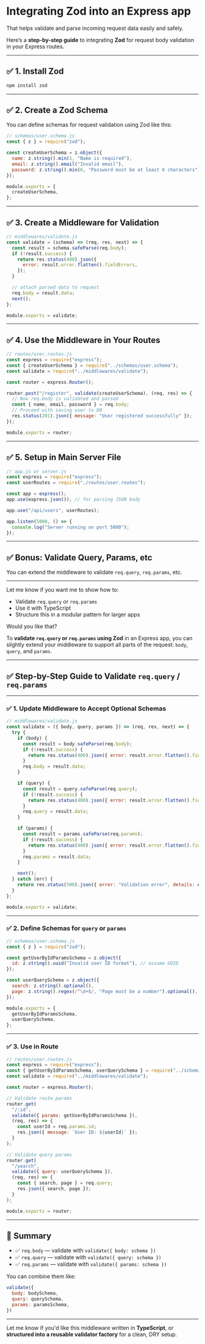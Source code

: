 # Integrating **Zod** into an Express app

That helps validate and parse incoming request data easily and safely.

Here’s a **step-by-step guide** to integrating **Zod** for request body validation in your Express routes.

---

## ✅ 1. **Install Zod**

```bash
npm install zod
```

---

## ✅ 2. **Create a Zod Schema**

You can define schemas for request validation using Zod like this:

```js
// schemas/user.schema.js
const { z } = require("zod");

const createUserSchema = z.object({
  name: z.string().min(1, "Name is required"),
  email: z.string().email("Invalid email"),
  password: z.string().min(6, "Password must be at least 6 characters"),
});

module.exports = {
  createUserSchema,
};
```

---

## ✅ 3. **Create a Middleware for Validation**

```js
// middlewares/validate.js
const validate = (schema) => (req, res, next) => {
  const result = schema.safeParse(req.body);
  if (!result.success) {
    return res.status(400).json({
      error: result.error.flatten().fieldErrors,
    });
  }

  // attach parsed data to request
  req.body = result.data;
  next();
};

module.exports = validate;
```

---

## ✅ 4. **Use the Middleware in Your Routes**

```js
// routes/user.routes.js
const express = require("express");
const { createUserSchema } = require("../schemas/user.schema");
const validate = require("../middlewares/validate");

const router = express.Router();

router.post("/register", validate(createUserSchema), (req, res) => {
  // Now req.body is validated and parsed
  const { name, email, password } = req.body;
  // Proceed with saving user to DB
  res.status(201).json({ message: "User registered successfully" });
});

module.exports = router;
```

---

## ✅ 5. **Setup in Main Server File**

```js
// app.js or server.js
const express = require("express");
const userRoutes = require("./routes/user.routes");

const app = express();
app.use(express.json()); // for parsing JSON body

app.use("/api/users", userRoutes);

app.listen(5000, () => {
  console.log("Server running on port 5000");
});
```

---

## ✅ Bonus: Validate Query, Params, etc

You can extend the middleware to validate `req.query`, `req.params`, etc.

---

Let me know if you want me to show how to:

* Validate `req.query` or `req.params`
* Use it with TypeScript
* Structure this in a modular pattern for larger apps

Would you like that?

To **validate `req.query` or `req.params` using Zod** in an Express app, you can slightly extend your middleware to support all parts of the request: `body`, `query`, and `params`.

---

## ✅ Step-by-Step Guide to Validate `req.query` / `req.params`

---

### ✅ 1. **Update Middleware to Accept Optional Schemas**

```js
// middlewares/validate.js
const validate = ({ body, query, params }) => (req, res, next) => {
  try {
    if (body) {
      const result = body.safeParse(req.body);
      if (!result.success) {
        return res.status(400).json({ error: result.error.flatten().fieldErrors });
      }
      req.body = result.data;
    }

    if (query) {
      const result = query.safeParse(req.query);
      if (!result.success) {
        return res.status(400).json({ error: result.error.flatten().fieldErrors });
      }
      req.query = result.data;
    }

    if (params) {
      const result = params.safeParse(req.params);
      if (!result.success) {
        return res.status(400).json({ error: result.error.flatten().fieldErrors });
      }
      req.params = result.data;
    }

    next();
  } catch (err) {
    return res.status(500).json({ error: "Validation error", details: err.message });
  }
};

module.exports = validate;
```

---

### ✅ 2. **Define Schemas for `query` or `params`**

```js
// schemas/user.schema.js
const { z } = require("zod");

const getUserByIdParamsSchema = z.object({
  id: z.string().uuid("Invalid user ID format"), // assume UUID
});

const userQuerySchema = z.object({
  search: z.string().optional(),
  page: z.string().regex(/^\d+$/, "Page must be a number").optional(),
});

module.exports = {
  getUserByIdParamsSchema,
  userQuerySchema,
};
```

---

### ✅ 3. **Use in Route**

```js
// routes/user.routes.js
const express = require("express");
const { getUserByIdParamsSchema, userQuerySchema } = require("../schemas/user.schema");
const validate = require("../middlewares/validate");

const router = express.Router();

// Validate route params
router.get(
  "/:id",
  validate({ params: getUserByIdParamsSchema }),
  (req, res) => {
    const userId = req.params.id;
    res.json({ message: `User ID: ${userId}` });
  }
);

// Validate query params
router.get(
  "/search",
  validate({ query: userQuerySchema }),
  (req, res) => {
    const { search, page } = req.query;
    res.json({ search, page });
  }
);

module.exports = router;
```

---

## 🧠 Summary

* ✅ `req.body` — validate with `validate({ body: schema })`
* ✅ `req.query` — validate with `validate({ query: schema })`
* ✅ `req.params` — validate with `validate({ params: schema })`

You can combine them like:

```js
validate({
  body: bodySchema,
  query: querySchema,
  params: paramsSchema,
})
```

---

Let me know if you'd like this middleware written in **TypeScript**, or **structured into a reusable validator factory** for a clean, DRY setup.
